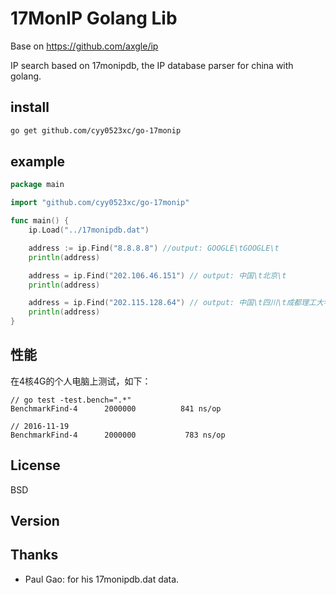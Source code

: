 ﻿# 17MonIP Golang Lib

Base on https://github.com/axgle/ip

IP search based on 17monipdb, the IP database parser for china with golang.


## install

```sh
go get github.com/cyy0523xc/go-17monip
```

## example

```go
package main

import "github.com/cyy0523xc/go-17monip"

func main() {
    ip.Load("../17monipdb.dat")

    address := ip.Find("8.8.8.8") //output: GOOGLE\tGOOGLE\t
    println(address)

    address = ip.Find("202.106.46.151") // output: 中国\t北京\t
    println(address)

    address = ip.Find("202.115.128.64") // output: 中国\t四川\t成都理工大学
    println(address)
}
```

## 性能

在4核4G的个人电脑上测试，如下：

```
// go test -test.bench=".*"
BenchmarkFind-4      2000000          841 ns/op

// 2016-11-19
BenchmarkFind-4   	 2000000	       783 ns/op
```

## License

BSD

## Version

## Thanks

* Paul Gao: for his 17monipdb.dat data.
